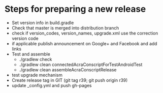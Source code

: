 # Steps for preparing a new release
  
* Set version info in build.gradle
* Check that master is merged into distribution branch
* check if version_codes, version_names, upgrade.xml use the correction version code
* if applicable publish announcement on Google+ and Facebook and add links
* Test and assemble
  * ./gradlew check
  * ./gradlew clean connectedAcraConscriptForTestAndroidTest
  * ./gradlew clean assembleAcraConscriptRelease
* test upgrade mechanism
* Create release tag in GIT (git tag r39; git push origin r39)
* update _config.yml and push gh-pages
